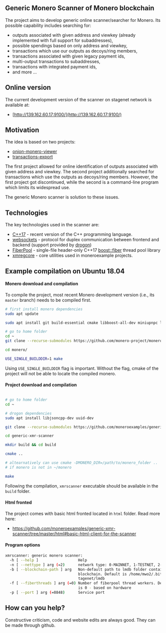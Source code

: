 ## Generic Monero Scanner of Monero blockchain

The project aims to develop generic online scanner/searcher for Monero. Its possible capability includes searching for:

 - outputs associated with given address and viewkey (already implemented with full support for subaddresses),
 - possible spendings based on only address and viewkey,
 - transactions which use our outputs as decoys/ring members,
 - transactions associated with given legacy payment ids,
 - multi-output transactions to subaddresses,
 - transactions with integrated payment ids,
 - and more ...

## Online version

The current development version of the scanner on stagenet network is available at:

 - [http://139.162.60.17:9100/](http://139.162.60.17:9100/)

## Motivation

The idea is based on two projects:

 - [onion-monero-viewer](https://github.com/moneroexamples/onion-monero-viewer)
 - [transactions-export](https://github.com/moneroexamples/transactions-export)

The first project allowed for online identification of outputs 
associated with given address and viewkey. The second project additionally
searched for transactions which use the outputs as decoys/ring members. 
However, the first project got discontinued, while the second is a
command-line program which limits its widespread use. 

The generic Monero scanner is solution to these issues.
 
## Technologies

The key technologies used in the scanner are:

 - [C++17](https://en.wikipedia.org/wiki/C%2B%2B17) - recent version of the C++ programming language.
 - [websockets](https://en.wikipedia.org/wiki/WebSocket) -  protocol for duplex communication between frontend and backend (support provided by [drogon](https://github.com/an-tao/drogon))
 - [FiberPool](https://github.com/moneroexamples/fiberpool) - single-file header-only C++17 [boost::fiber](https://github.com/boostorg/fiber) thread pool library 
 - [xmregcore](https://github.com/moneroexamples/xmregcore) - core utilities used in moneroexample projects.

## Example compilation on Ubuntu 18.04


#### Monero download and compilation

To compile the project, most recent Monero development version (i.e., its `master` branch)
needs to be compiled first. 

```bash
# first install monero dependencies
sudo apt update

sudo apt install git build-essential cmake libboost-all-dev miniupnpc libunbound-dev graphviz doxygen libunwind8-dev pkg-config libssl-dev libcurl4-openssl-dev libgtest-dev libreadline-dev libzmq3-dev libsodium-dev libhidapi-dev libhidapi-libusb0

# go to home folder
cd ~
git clone --recurse-submodules https://github.com/monero-project/monero.git

cd monero/

USE_SINGLE_BUILDDIR=1 make
```
Using `USE_SINGLE_BUILDDIR` flag is important. Without the flag, cmake of the project
will not be able to locate the compiled monero.

#### Project download and compilation

```bash

# go to home folder 
cd ~

# drogon dependencies
sudo apt install libjsoncpp-dev uuid-dev

git clone --recurse-submodules https://github.com/moneroexamples/generic-xmr-scanner

cd generic-xmr-scanner

mkdir build && cd build

cmake ..

# altearnatively can use cmake -DMONERO_DIR=/path/to/monero_folder ..
# if monero is not in ~/monero

make
```

Following the compilation, `xmrscanner` executable should be available in the `build` folder. 

#### Html fronted 
The project comes with basic html fronted located in `html` folder. Read more here: 

- https://github.com/moneroexamples/generic-xmr-scanner/tree/master/html#basic-html-client-for-the-scanner

#### Program options

```bash
xmrscanner: generic monero scanner:
  -h [ --help ]                  Help
  -n [ --nettype ] arg (=2)      network type: 0-MAINNET, 1-TESTNET, 2-STAGENET
  -b [ --blockchain-path ] arg   Non-default path to lmdb folder containing the
                                 blockchain. Default is /home/mwo2/.bitmonero/s
                                 tagenet/lmdb
  -f [ --fiberthreads ] arg (=0) Number of fiberpool thread workers. Default 
                                 is 0 - based on hardware
  -p [ --port ] arg (=8848)      Service port
```


## How can you help?

Constructive criticism, code and website edits are always good. They can be made through github.
